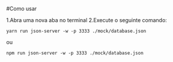 #Como usar

1.Abra uma nova aba no terminal
2.Execute o seguinte comando:

```
yarn run json-server -w -p 3333 ./mock/database.json
```

ou

```
npm run json-server -w -p 3333 ./mock/database.json
```
